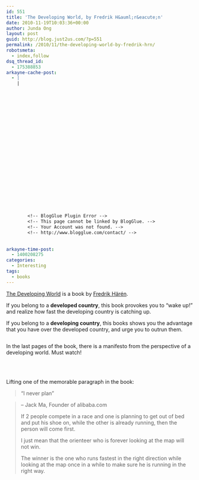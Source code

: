 ```yaml
---
id: 551
title: 'The Developing World, by Fredrik H&auml;r&eacute;n'
date: 2010-11-19T10:03:36+00:00
author: Junda Ong
layout: post
guid: http://blog.just2us.com/?p=551
permalink: /2010/11/the-developing-world-by-fredrik-hrn/
robotsmeta:
  - index,follow
dsq_thread_id:
  - 175388853
arkayne-cache-post:
  - |
    |
        
        
        
        
        
        
        
        
        
        
        
        
        
        
        
        
        
        
        
        
        
        
        
        <!-- BlogGlue Plugin Error -->
        <!-- This page cannot be linked by BlogGlue. -->
        <!-- Your Account was not found. -->
        <!-- http://www.blogglue.com/contact/ -->
        
        
arkayne-time-post:
  - 1400208275
categories:
  - Interesting
tags:
  - books
---
```

<a href="http://astore.amazon.com/jus085-20/detail/B00439H4NA" onclick="__gaTracker('send', 'event', 'outbound-article', 'http://astore.amazon.com/jus085-20/detail/B00439H4NA', 'The Developing World');">The Developing World</a> is a book by <a href="http://www.theideabook.org" onclick="__gaTracker('send', 'event', 'outbound-article', 'http://www.theideabook.org', 'Fredrik Härén');">Fredrik Härén</a>.

If you belong to a **developed country**, this book provokes you to “wake up!” and realize how fast the developing country is catching up.

If you belong to a **developing country**, this books shows you the advantage that you have over the developed country, and urge you to outrun them.

<a href="http://astore.amazon.com/jus085-20/detail/B00439H4NA" onclick="__gaTracker('send', 'event', 'outbound-article', 'http://astore.amazon.com/jus085-20/detail/B00439H4NA', '');"><img src="http://ecx.images-amazon.com/images/I/51o-%2B5cxmbL._SL210_.jpg" alt="" /></a>

In the last pages of the book, there is a manifesto from the perspective of a developing world. Must watch!

<br class="spacer_" />

<div id="scid:5737277B-5D6D-4f48-ABFC-DD9C333F4C5D:0c64f3ba-df09-41ee-a289-4134719759e2" class="wlWriterEditableSmartContent" style="margin: 0px; display: inline; float: none; padding: 0px;">
  <div>
  </div>
</div>

<br class="spacer_" />

Lifting one of the memorable paragraph in the book:

> “I never plan”  
   
> &#8211; Jack Ma, Founder of alibaba.com
> 
> If 2 people compete in a race and one is planning to get out of bed and put his shoe on, while the other is already running, then the person will come first.
> 
> I just mean that the orienteer who is forever looking at the map will not win.
> 
> The winner is the one who runs fastest in the right direction while looking at the map once in a while to make sure he is running in the right way.

<div style="font-size:0px;height:0px;line-height:0px;margin:0;padding:0;clear:both">
</div>